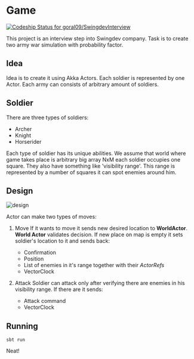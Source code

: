 # Game

[ ![Codeship Status for goral09/SwingdevInterview](https://codeship.io/projects/ef178ec0-0787-0132-8774-7a8fe1d63f6e/status)](https://codeship.io/projects/31270)


This project is an interview step into Swingdev company. Task is to create two army war simulation with probability factor.

## Idea

Idea is to create it using Akka Actors. Each soldier is represented by one Actor. Each army can consists of arbitrary amount of soldiers. 

## Soldier

There are three types of soldiers:

- Archer
- Knight
- Horserider

Each type of soldier has its unique abilities. We assume that world where game takes place is arbitrary big array NxM each soldier occupies one square. They also have something like 'visibility range'. This range is represented by a number of squares it can spot enemies around him. 

## Design

![design](https://lh6.googleusercontent.com/-kzGeYtJJJH0/U-nbnnL-WII/AAAAAAAADG0/La7Zx1_aYS0/s1600/diagram1.png)

Actor can make two types of moves:

1. Move
	If it wants to move it sends new desired location to **WorldActor**. **World Actor** validates decision. If new place on map is empty it sets soldier's location to it and sends back:

	- Confirmation
	- Position
	- List of enemies in it's range together with their _ActorRefs_
	- VectorClock

2. Attack
	Soldier can attack only after verifying there are enemies in his visibility range. If there are it sends:

	- Attack command
	- VectorClock



## Running

    sbt run

Neat!
